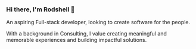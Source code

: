 ### Hi there, I'm Rodshell 👋

An aspiring Full-stack developer, looking to create software for the people.

With a background in Consulting, I value creating meaningful and memorable experiences and building impactful solutions.

<!--
**rfleur01/rfleur01** is a ✨ _special_ ✨ repository because its `README.md` (this file) appears on your GitHub profile.

Here are some ideas to get you started:

- 🔭 I’m currently working on ...
- 🌱 I’m currently learning ...
- 👯 I’m looking to collaborate on ...
- 🤔 I’m looking for help with ...
- 💬 Ask me about ...
- 📫 How to reach me: ...
- 😄 Pronouns: ...
- ⚡ Fun fact: ...
-->
